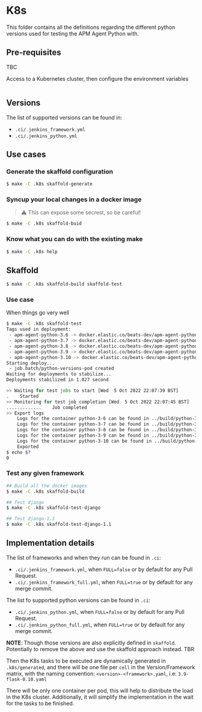 # K8s

This folder contains all the definitions regarding the different python versions used for
testing the APM Agent Python with.

## Pre-requisites

TBC

Access to a Kubernetes cluster, then configure the environment variables

```bash

```

## Versions

The list of supported versions can be found in:

* `.ci/.jenkins_framework.yml`
* `.ci/.jenkins_python.yml`

## Use cases

### Generate the skaffold configuration

```bash
$ make -C .k8s skaffold-generate
```

### Syncup your local changes in a docker image

> :warning: This can expose some secrest, so be careful!

```bash
$ make -C .k8s skaffold-buid
```

### Know what you can do with the existing make

```bash
$ make -C .k8s help
```

## Skaffold

```bash
$ make -C .k8s skaffold-build skaffold-test
```

### Use case

When things go very well

```bash
$ make -C .k8s skaffold-test
Tags used in deployment:
 - apm-agent-python-3.6 -> docker.elastic.co/beats-dev/apm-agent-python-3_6:v6.12.0-33-gb6cfe0d3-dirty@sha256:4b5557bead9abb6e590cd8240dc0f2fb25165a1214e757d510f1e3bcfc1a1f83
 - apm-agent-python-3.7 -> docker.elastic.co/beats-dev/apm-agent-python-3_7:v6.12.0-33-gb6cfe0d3-dirty@sha256:b8bc4fb1fcbc1da921d3aaa9a2634e1c9017d309006533258f814fb93ba21e63
 - apm-agent-python-3.8 -> docker.elastic.co/beats-dev/apm-agent-python-3_8:v6.12.0-33-gb6cfe0d3-dirty@sha256:11b64ce873b1663ca80e363a962c3cbf2fe9f9cdaccfdf268ab2ff84cf3f9a7a
 - apm-agent-python-3.9 -> docker.elastic.co/beats-dev/apm-agent-python-3_9:v6.12.0-33-gb6cfe0d3-dirty@sha256:f70a02c2cfffb776f07c62c823c09454f136de81c3beb61a6c49fa1d4d58a616
 - apm-agent-python-3.10 -> docker.elastic.co/beats-dev/apm-agent-python-3_10:v6.12.0-33-gb6cfe0d3-dirty@sha256:24f20916f2f24f233d2c978018121272b2d963a9231ef83cafe5293da21ace27
Starting deploy...
 - job.batch/python-versions-pod created
Waiting for deployments to stabilize...
Deployments stabilized in 1.027 second

>> Waiting for test jobs to start [Wed  5 Oct 2022 22:07:39 BST]
.    Started
>> Monitoring for test job completion [Wed  5 Oct 2022 22:07:45 BST]
.............    Job completed
>> Export logs
    Logs for the container python-3-6 can be found in ../build/python-3-6.out
    Logs for the container python-3-7 can be found in ../build/python-3-7.out
    Logs for the container python-3-8 can be found in ../build/python-3-8.out
    Logs for the container python-3-9 can be found in ../build/python-3-9.out
    Logs for the container python-3-10 can be found in ../build/python-3-10.out
    Exported
$ echo $?
0
```

### Test any given framework

```bash
## Build all the docker images
$ make -C .k8s skaffold-build

## Test django
$ make -C .k8s skaffold-test-django

## Test django-1.1
$ make -C .k8s skaffold-test-django-1.1
```

## Implementation details

The list of frameworks and when they run can be found in `.ci`:

* `.ci/.jenkins_framework.yml`, when `FULL=false` or by default for any Pull Request.
* `.ci/.jenkins_framework_full.yml`, when `FULL=true` or by default for any merge commit.

The list fo supported python versions can be found in `.ci`:

* `.ci/.jenkins_python.yml`, when `FULL=false` or by default for any Pull Request.
* `.ci/.jenkins_python_full.yml`, when `FULL=true` or by default for any merge commit.

**NOTE**: Though those versions are also explicitly defined in `skaffold`. Potentially to remove the above and use the skaffold approach instead. TBR

Then the K8s tasks to be executed are dynamically generated in `.k8s/generated`, and there will be
one file per `cell` in the Version/Framework matrix, with the naming convention: `<version>-<framework>.yaml`, i.e: `3.9-flask-0.10.yaml`

There will be only one container per pod, this will help to distribute the load in the K8s cluster. Additionally, it will simplify the implementation in the wait for the tasks to be finished.


